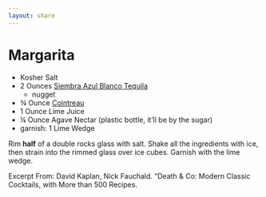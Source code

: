 ```yaml
---
layout: share
---
```


# Margarita

* Kosher Salt
* 2 Ounces [Siembra Azul Blanco Tequila](https://www.google.com/search?q=Siembra+Azul+Blanco+Tequila&source=lnms&tbm=isch&sa=X&ved=0ahUKEwj6vNKZ5qfSAhUBFmMKHe1pAaUQ_AUICygE&biw=1436&bih=804#imgrc=eBFcY3TgmarIOM:)
    - nugget
* ¾ Ounce [Cointreau](http://cdn.liquor.com/wp-content/uploads/2011/09/cointreau.jpg)
* 1 Ounce Lime Juice
* ¼ Ounce Agave Nectar (plastic bottle, it’ll be by the sugar)
* garnish: 1 Lime Wedge

Rim **half** of a double rocks glass with salt. Shake all the ingredients with ice, then strain into the rimmed glass over ice cubes. Garnish with the lime wedge.

Excerpt From: David Kaplan, Nick Fauchald. “Death & Co: Modern Classic Cocktails, with More than 500 Recipes.